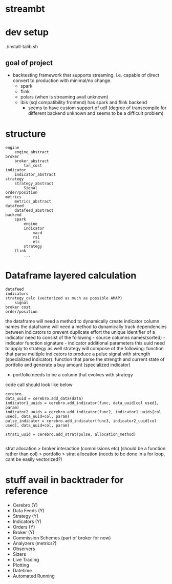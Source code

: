 # streambt

# dev setup
./install-talib.sh


## goal of project
- backtesting framework that supports streaming. i.e. capable of direct convert to production with minimal/no change. 
    - spark
    - flink
    - polars (when is streaming avail unknown)
    - ibis (sql compatibility frontend) has spark and flink backend
        - seems to have custom support of udf (degree of transcompile for different backend unknown and seems to be a difficult problem)


# structure 
```
engine
    engine_abstract
broker
    broker_abstract
        txn_cost 
indicator
    indicator_abstract
strategy
    strategy_abstract
        Signal
order/position
metrics
    metrics_abstract
datafeed
    datafeed_abstract
backend
    spark
        engine
        indicator
            macd
            rsi
            etc
        strategy
    flink
        ...
```


# Dataframe layered calculation
``` 
datafeed
indicators
strategy_calc (vectorized as much as possible AMAP)
    signal
broker cost
order/position

```
the dataframe will need a method to dynamically create indicator column names
the dataframe will need a method to dynamically track dependencies between indicators to prevent duplicate effort
    the unique identifier of a indicator need to consist of the following
        - source columns names(sorted)
        - indicator function signature
        - indicator additional parameters
this uuid need to apply to strategy as well
    strategy will compose of the following:
        function that parse multiple indicators to produce a pulse signal with strength (specialized indicator).
        function that parse the strength and current state of portfolio and generate a buy amount (specialized indicator)
- portfolio needs to be a column that evolves with strategy

code call should look like below

```
cerebro
data_uuid = cerebro.add_data(data)
indicator1_uuids = cerebro.add_indicator(func, data_uuid[col used], param)
indicator2_uuids = cerebro.add_indicator(func2, indicator1_uuids[col used], data_uuid+col, param)
pulse_indicator = cerebro.add_indicator(func3, indicator2_uuid[col used], data_uuid+col, param)

strat1_uuid = cerebro.add_strat(pulse, allocation_method)
 
```

strat allocation > broker interaction (commissions etc) (should be a function rather than col) > portfolio > strat allocation (needs to be done in a for loop, cant be easily vectorized?)

# stuff avail in backtrader for reference
- Cerebro (Y)
- Data Feeds (Y)
- Strategy (Y)
- Indicators (Y)
- Orders (Y)
- Broker (Y)
- Commission Schemes (part of broker for now)
- Analyzers (metrics?)
- Observers
- Sizers 
- Live Trading
- Plotting
- Datetime
- Automated Running